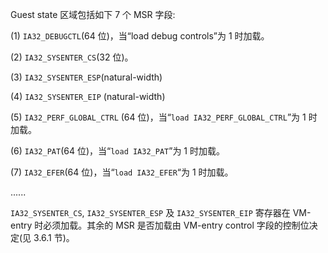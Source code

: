 
Guest state 区域包括如下 7 个 MSR 字段: 

(1) `IA32_DEBUGCTL`(64 位)，当“load debug controls”为 1 时加载。

(2) `IA32_SYSENTER_CS`(32 位)。

(3) `IA32_SYSENTER_ESP`(natural-width)

(4) `IA32_SYSENTER_EIP`  (natural-width)

(5) `IA32_PERF_GLOBAL_CTRL` (64 位)，当“`load IA32_PERF_GLOBAL_CTRL`”为 1 时加载。

(6) `IA32_PAT`(64 位)，当“`load IA32_PAT`”为 1 时加载。

(7) `IA32_EFER`(64 位)，当“`load IA32_EFER`“为 1 时加载。

......

`IA32_SYSENTER_CS`, `IA32_SYSENTER_ESP` 及 `IA32_SYSENTER_EIP` 寄存器在 VM-entry 时必须加载。其余的 MSR 是否加载由 VM-entry control 字段的控制位决定(见 3.6.1 节)。